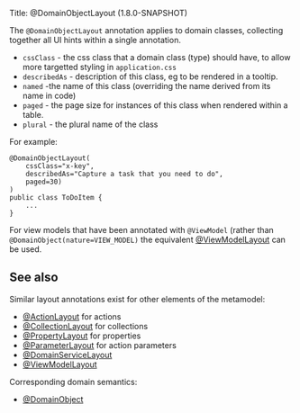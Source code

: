 Title: @DomainObjectLayout (1.8.0-SNAPSHOT)

The `@DomainObjectLayout` annotation applies to domain classes, collecting together all UI hints within a single
annotation.

* `cssClass` - the css class that a domain class (type) should have, to allow more targetted styling in `application.css`
* `describedAs` - description of this class, eg to be rendered in a tooltip.
* `named` -the name of this class (overriding the name derived from its name in code)
* `paged` - the page size for instances of this class when rendered within a table.
* `plural` - the plural name of the class


For example:

    @DomainObjectLayout(
        cssClass="x-key",
        describedAs="Capture a task that you need to do",
        paged=30)
    )
    public class ToDoItem {
        ...
    }

For view models that have been annotated with `@ViewModel` (rather than `@DomainObject(nature=VIEW_MODEL)` the
equivalent [@ViewModelLayout](./ViewModelLayout.html) can be used.

## See also

Similar layout annotations exist for other elements of the metamodel:

* [@ActionLayout](./ActionLayout.html) for actions
* [@CollectionLayout](./CollectionLayout.html) for collections
* [@PropertyLayout](./PropertyLayout.html) for properties
* [@ParameterLayout](./ParameterLayout.html) for action parameters
* [@DomainServiceLayout](./DomainServiceLayout.html)
* [@ViewModelLayout](./ViewModelLayout.html)

Corresponding domain semantics:

* [@DomainObject](./DomainObject.html)
